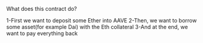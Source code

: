What does this contract do?

1-First we want to deposit some Ether into AAVE
2-Then, we want to borrow some asset(for example Dai) with the Eth collateral
3-And at the end, we want to pay everything back

